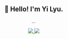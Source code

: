 <!--
**MarcoYLyu/MarcoYLyu** is a ✨ _special_ ✨ repository because its `README.md` (this file) appears on your GitHub profile.

Here are some ideas to get you started:

- 🔭 I’m currently working on ...
- 🌱 I’m currently learning ...
- 👯 I’m looking to collaborate on ...
- 🤔 I’m looking for help with ...
- 💬 Ask me about ...
- 📫 How to reach me: ...
- 😄 Pronouns: ...
- ⚡ Fun fact: ...
-->

<h2 align="center">👋 Hello! I'm Yi Lyu.</h2>
<p align="center"><em>...</em></p>
<p align="center">
  <a href="https://github.com/MarcoYLyu">
    <img src="https://github-readme-stats.vercel.app/api?username=MarcoYLyu&show_icons=true&hide_border=true&count_private=true&hide_rank=true&include_all_commits=true"/>
  </a>
  <a href="https://github.com/hsfzxjy">
    <img src="https://github-readme-stats.vercel.app/api/top-langs/?username=MarcoYLyu&layout=compact&hide_border=true&bg_color=ffffff&langs_count=10&hide=Component+Pascal,Pascal,makefile,css,html,applescript,powershell" />
  </a>
 </p>
